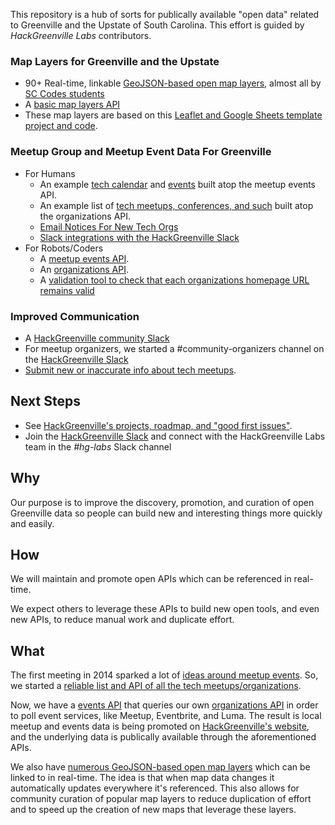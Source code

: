 This repository is a hub of sorts for publically available "open data" related to Greenville and the Upstate of South Carolina.  This effort is guided by _HackGreenville Labs_ contributors.

### Map Layers for Greenville and the Upstate
* 90+ Real-time, linkable [GeoJSON-based open map layers](https://data.openupstate.org/map-layers), almost all by [SC Codes students](https://sccodes.org)
* A [basic map layers API](https://github.com/hackgvl/OpenData/blob/master/MAPS_API.md)
* These map layers are based on this [Leaflet and Google Sheets template project and code](https://github.com/hackgvl/leaflet-google-sheets-template).

### Meetup Group and Meetup Event Data For Greenville
* For Humans
    - An example [tech calendar](https://hackgreenville.com/calendar) and [events](https://hackgreenville.com/events) built atop the meetup events API.
    - An example list of [tech meetups, conferences, and such](https://hackgreenville.com/orgs) built atop the organizations API.
    - [Email Notices For New Tech Orgs](https://hackgreenville.us10.list-manage.com/subscribe?u=72f49b95543b434d24de7f27f&id=0ff96bdd44)
    - [Slack integrations with the HackGreenville Slack](https://github.com/hackgvl/slack-events-bot)
* For Robots/Coders
    - A [meetup events API](https://github.com/hackgvl/hackgreenville-com/blob/develop/EVENTS_API.md).
    - An [organizations API](https://github.com/hackgvl/hackgreenville-com/blob/develop/ORGS_API.md).
    - A [validation tool to check that each organizations homepage URL remains valid](https://github.com/hackgvl/OpenData/wiki/Meeting-Notes-2016.04.26)

### Improved Communication
* A [HackGreenville community Slack](https://hackgreenville.com/join-slack)
* For meetup organizers, we started a #community-organizers channel on the [HackGreenville Slack](https://hackgreenville.com/join-slack)
* [Submit new or inaccurate info about tech meetups](https://hackgreenville.com/contact).

## Next Steps

* See [HackGreenville's projects, roadmap, and "good first issues"](https://github.com/hackgvl).
* Join the [HackGreenville Slack](https://hackgreenville.com/join-slack) and connect with the HackGreenville Labs team in the _#hg-labs_ Slack channel

## Why

Our purpose is to improve the discovery, promotion, and curation of open Greenville data so people can build new and interesting things more quickly and easily.

## How

We will maintain and promote open APIs which can be referenced in real-time.

We expect others to leverage these APIs to build new open tools, and even new APIs, to reduce manual work and duplicate effort.

## What

The first meeting in 2014 sparked a lot of [ideas around meetup events](https://github.com/hackgvl/OpenData/wiki/Meeting-Notes-2014.06.23). So, we started a [reliable list and API of all the tech meetups/organizations](https://hackgreenville.com/orgs).

Now, we have a [events API](https://github.com/hackgvl/hackgreenville-com/blob/develop/EVENTS_API.md) that queries our own [organizations API](https://github.com/hackgvl/hackgreenville-com/blob/develop/ORGS_API.md) in order to poll event services, like Meetup, Eventbrite, and Luma. The result is local meetup and events data is being promoted on [HackGreenville's website](https://hackgreenville.com/events), and the underlying data is publically available through the aforementioned APIs.

We also have [numerous GeoJSON-based open map layers](https://data.openupstate.org/map-layers) which can be linked to in real-time. The idea is that when map data changes it automatically updates everywhere it's referenced.  This also allows for community curation of popular map layers to reduce duplication of effort and to speed up the creation of new maps that leverage these layers.
